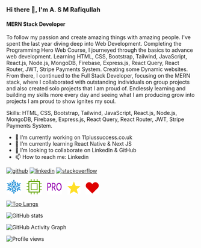 ### Hi there 👋, I'm A. S M Rafiqullah
#### MERN Stack Developer

To follow my passion and create amazing things with amazing people. I've spent the last year diving deep into Web Development. Completing the Programming Hero Web Course, I journeyed through the basics to advance web development. Learning HTML, CSS, Bootstrap, Tailwind, JavaScript, React.js, Node.js, MongoDB, Firebase, Express.js, React Query, React Router, JWT, Stripe Payments System. Creating some Dynamic websites. From there, I continued to the Full Stack Developer, focusing on the MERN stack, where I collaborated with outstanding individuals on group projects and also created solo projects that I am proud of. Endlessly learning and building my skills more every day and seeing what I am producing grow into projects I am proud to show ignites my soul.

Skills: HTML, CSS, Bootstrap, Tailwind, JavaScript, React.js, Node.js, MongoDB, Firebase, Express.js, React Query, React Router, JWT, Stripe Payments System.

- 🔭 I’m currently working on 11plussuccess.co.uk 
- 🌱 I’m currently learning React Native & Next JS 
- 👯 I’m looking to collaborate on LinkedIn & GitHub 
- 📫 How to reach me: Linkedin 


[<img src='https://cdn.jsdelivr.net/npm/simple-icons@3.0.1/icons/github.svg' alt='github' height='40'>](https://github.com/ASMRSAEED)  [<img src='https://cdn.jsdelivr.net/npm/simple-icons@3.0.1/icons/linkedin.svg' alt='linkedin' height='40'>](https://www.linkedin.com/in/asmrafiqullah/)  [<img src='https://cdn.jsdelivr.net/npm/simple-icons@3.0.1/icons/stackoverflow.svg' alt='stackoverflow' height='40'>](https://stackoverflow.com/users/17582825)  

<a href='https://archiveprogram.github.com/'><img src='https://raw.githubusercontent.com/acervenky/animated-github-badges/master/assets/acbadge.gif' width='40' height='40'></a> <a href='https://docs.github.com/en/developers'><img src='https://raw.githubusercontent.com/acervenky/animated-github-badges/master/assets/devbadge.gif' width='40' height='40'></a> <a href='https://github.com/pricing'><img src='https://raw.githubusercontent.com/acervenky/animated-github-badges/master/assets/pro.gif' width='40' height='40'></a> <a href='https://stars.github.com/'><img src='https://raw.githubusercontent.com/acervenky/animated-github-badges/master/assets/starbadge.gif' width='35' height='35'></a> <a href='https://docs.github.com/en/github/supporting-the-open-source-community-with-github-sponsors'><img src='https://raw.githubusercontent.com/acervenky/animated-github-badges/master/assets/sponsorbadge.gif' width='35' height='35'></a> 

[![Top Langs](https://github-readme-stats.vercel.app/api/top-langs/?username=ASMRSAEED)](https://github.com/anuraghazra/github-readme-stats)

![GitHub stats](https://github-readme-stats.vercel.app/api?username=ASMRSAEED&show_icons=true)  

![GitHub Activity Graph](https://activity-graph.herokuapp.com/graph?username=ASMRSAEED)  

![Profile views](https://gpvc.arturio.dev/ASMRSAEED)  
